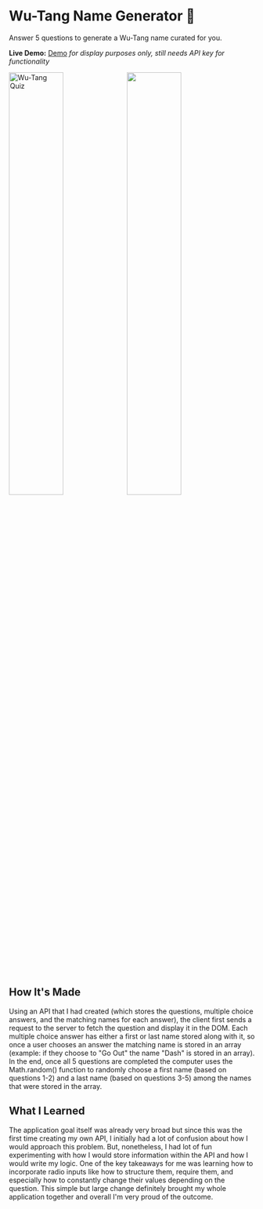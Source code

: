 # Wu-Tang Name Generator 🔀

Answer 5 questions to generate a Wu-Tang name curated for you.

**Live Demo:** <a href="https://wu-tang-name-jenna-nguyen.netlify.app/">Demo</a><i> for display purposes only, still needs API key for functionality</i>

<p float="left">
  <img width="47%" alt="Wu-Tang Quiz" src="https://user-images.githubusercontent.com/88993361/139957953-00122a22-a0e7-45e5-ae6d-f3b191e6dcc3.png">
  <img width="47%' alt="Wu-Tang Name" src="https://user-images.githubusercontent.com/88993361/139958007-43de294f-421b-4822-97f5-0d1b30d1653a.png">
</p>
  
## How It's Made
Using an API that I had created (which stores the questions, multiple choice answers, and the matching names for each answer), the client first sends a request to the server to fetch the question and display it in the DOM. Each multiple choice answer has either a first or last name stored along with it, so once a user chooses an answer the matching name is stored in an array (example: if they choose to "Go Out" the name "Dash" is stored in an array). In the end, once all 5 questions are completed the computer uses the Math.random() function to randomly choose a first name (based on questions 1-2) and a last name (based on questions 3-5) among the names that were stored in the array.

## What I Learned
The application goal itself was already very broad but since this was the first time creating my own API, I initially had a lot of confusion about how I would approach this problem. But, nonetheless, I had lot of fun experimenting with how I would store information within the API and how I would write my logic. One of the key takeaways for me was learning how to incorporate radio inputs like how to structure them, require them, and especially how to constantly change their values depending on the question. This simple but large change definitely brought my whole application together and overall I'm very proud of the outcome.
